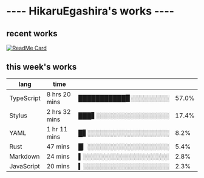 # ---- HikaruEgashira's works ----

## recent works

[![ReadMe Card](https://github-readme-stats.vercel.app/api/pin/?username=twin-te&repo=twinte-front)](https://github.com/twin-te/twinte-front)

## this week's works

| lang        | time           |                       |        |
| ----------- | -------------- | --------------------- | ------ |
| TypeScript  | 8 hrs 20 mins  | ███████████▉░░░░░░░░░ |  57.0% |
| Stylus      | 2 hrs 32 mins  | ███▋░░░░░░░░░░░░░░░░░ |  17.4% |
| YAML        | 1 hr 11 mins   | █▋░░░░░░░░░░░░░░░░░░░ |   8.2% |
| Rust        | 47 mins        | █▏░░░░░░░░░░░░░░░░░░░ |   5.4% |
| Markdown    | 24 mins        | ▌░░░░░░░░░░░░░░░░░░░░ |   2.8% |
| JavaScript  | 20 mins        | ▍░░░░░░░░░░░░░░░░░░░░ |   2.3% |
